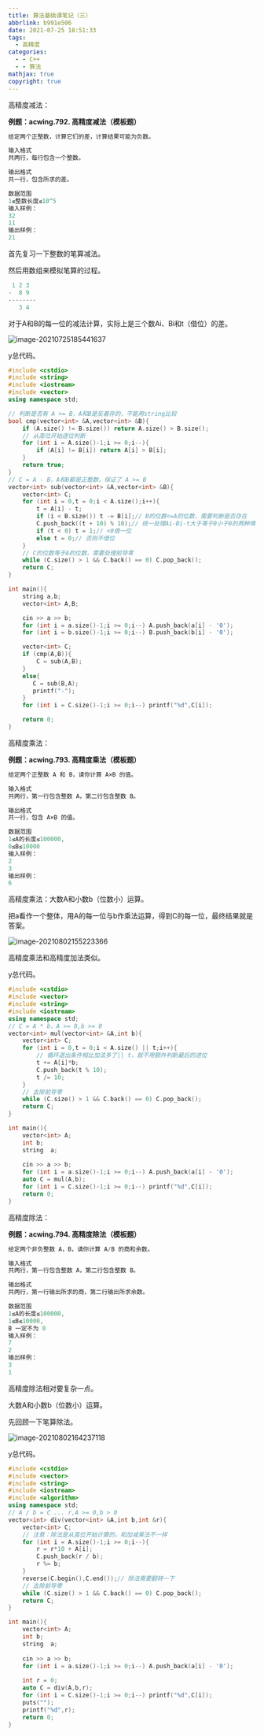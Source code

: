```yaml
---
title: 算法基础课笔记（三）
abbrlink: b991e506
date: 2021-07-25 18:51:33
tags:
  - 高精度
categories:
  - - C++
  - - 算法
mathjax: true
copyright: true
---
```


高精度减法：

**例题：acwing.792. 高精度减法（模板题）**

<!--more-->

```C++
给定两个正整数，计算它们的差，计算结果可能为负数。

输入格式
共两行，每行包含一个整数。

输出格式
共一行，包含所求的差。

数据范围
1≤整数长度≤10^5
输入样例：
32
11
输出样例：
21
```

首先复习一下整数的笔算减法。

然后用数组来模拟笔算的过程。

```C++
 1 2 3
-  8 9
--------
   3 4   
```

对于A和B的每一位的减法计算，实际上是三个数Ai、Bi和t（借位）的差。

![image-20210725185441637](算法基础课笔记（三）/image-20210725185441637.png)

y总代码。

```C++
#include <cstdio>
#include <string>
#include <iostream>
#include <vector>
using namespace std;

// 判断是否有 A >= B，A和B是反着存的，不能用string比较
bool cmp(vector<int> &A,vector<int> &B){
    if (A.size() != B.size()) return A.size() > B.size();
    // 从高位开始逐位判断
    for (int i = A.size()-1;i >= 0;i--){
        if (A[i] != B[i]) return A[i] > B[i];
    }
    return true;
}
// C = A - B，A和B都是正整数，保证了 A >= B
vector<int> sub(vector<int> &A,vector<int> &B){
    vector<int> C;
    for (int i = 0,t = 0;i < A.size();i++){
        t = A[i] - t;
        if (i < B.size()) t -= B[i];// B的位数<=A的位数，需要判断是否存在
        C.push_back((t + 10) % 10);// 统一处理Ai-Bi-t大于等于0小于0的两种情况
        if (t < 0) t = 1;// <0借一位
        else t = 0;// 否则不借位
    }
    // C的位数等于A的位数，需要处理前导零
    while (C.size() > 1 && C.back() == 0) C.pop_back();
    return C;
}

int main(){
    string a,b;
    vector<int> A,B;

    cin >> a >> b;
    for (int i = a.size()-1;i >= 0;i--) A.push_back(a[i] - '0');
    for (int i = b.size()-1;i >= 0;i--) B.push_back(b[i] - '0');

    vector<int> C;
    if (cmp(A,B)){
        C = sub(A,B);
    }
    else{
       C = sub(B,A);
       printf("-");
    }
    for (int i = C.size()-1;i >= 0;i--) printf("%d",C[i]);

    return 0;
}
```

高精度乘法： 

**例题：acwing.793. 高精度乘法（模板题）**

```C++
给定两个正整数 A 和 B，请你计算 A×B 的值。

输入格式
共两行，第一行包含整数 A，第二行包含整数 B。

输出格式
共一行，包含 A×B 的值。

数据范围
1≤A的长度≤100000,
0≤B≤10000
输入样例：
2
3
输出样例：
6
```

高精度乘法：大数A和小数b（位数小）运算。

把a看作一个整体，用A的每一位与b作乘法运算，得到C的每一位，最终结果就是答案。

![image-20210802155223366](算法基础课笔记（三）/image-20210802155223366.png)

高精度乘法和高精度加法类似。

y总代码。

```C++
#include <cstdio>
#include <vector>
#include <string>
#include <iostream>
using namespace std;
// C = A * b，A >= 0,b >= 0
vector<int> mul(vector<int> &A,int b){
    vector<int> C;
    for (int i = 0,t = 0;i < A.size() || t;i++){
        // 循环退出条件相比加法多了|| t，就不用额外判断最后的进位
        t += A[i]*b;
        C.push_back(t % 10);
        t /= 10;
    }
    // 去除前导零
    while (C.size() > 1 && C.back() == 0) C.pop_back();
    return C;
}

int main(){
    vector<int> A;
    int b;
    string  a;
    
    cin >> a >> b;
    for (int i = a.size()-1;i >= 0;i--) A.push_back(a[i] - '0');
    auto C = mul(A,b);
    for (int i = C.size()-1;i >= 0;i--) printf("%d",C[i]);
    return 0;
}
```

高精度除法：

**例题：acwing.794. 高精度除法（模板题）**

```C++
给定两个非负整数 A，B，请你计算 A/B 的商和余数。

输入格式
共两行，第一行包含整数 A，第二行包含整数 B。

输出格式
共两行，第一行输出所求的商，第二行输出所求余数。

数据范围
1≤A的长度≤100000,
1≤B≤10000,
B 一定不为 0
输入样例：
7
2
输出样例：
3
1
```

高精度除法相对要复杂一点。

大数A和小数b（位数小）运算。

先回顾一下笔算除法。

![image-20210802164237118](算法基础课笔记（三）/image-20210802164237118.png)

y总代码。

```C++
#include <cstdio>
#include <vector>
#include <string>
#include <iostream>
#include <algorithm>
using namespace std;
// A / b = C ... r,A >= 0,b > 0
vector<int> div(vector<int> &A,int b,int &r){
    vector<int> C;
    // 注意：除法是从高位开始计算的，和加减乘法不一样
    for (int i = A.size()-1;i >= 0;i--){
        r = r*10 + A[i];
        C.push_back(r / b);
        r %= b;
    }
    reverse(C.begin(),C.end());// 除法需要翻转一下
    // 去除前导零
    while (C.size() > 1 && C.back() == 0) C.pop_back();
    return C;
}

int main(){
    vector<int> A;
    int b;
    string  a;
    
    cin >> a >> b;
    for (int i = a.size()-1;i >= 0;i--) A.push_back(a[i] - '0');
    
    int r = 0;
    auto C = div(A,b,r);
    for (int i = C.size()-1;i >= 0;i--) printf("%d",C[i]);
    puts("");
    printf("%d",r);
    return 0;
}
```

